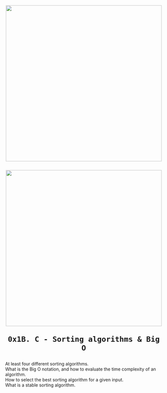 <h1 align="center">
  <p align="center"><img src="https://assets.holbertonschool.com/media_images/files/000/001/247/original/header-logo-700.png" width="500">
  <p align="center"><img src="https://i.pinimg.com/originals/6e/46/e7/6e46e7dbe2bb73dacc055e5dbd85c3ad.png" width="500">
    
    0x1B. C - Sorting algorithms & Big O
    
  </p>
</h1>

At least four different sorting algorithms.  
What is the Big O notation, and how to evaluate the time complexity of an algorithm.  
How to select the best sorting algorithm for a given input.  
What is a stable sorting algorithm.
